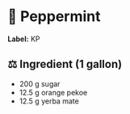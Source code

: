 # 🌿 Peppermint

**Label:** KP

## ⚖ Ingredient (1 gallon)

* 200 g sugar
* 12.5 g orange pekoe
* 12.5 g yerba mate
